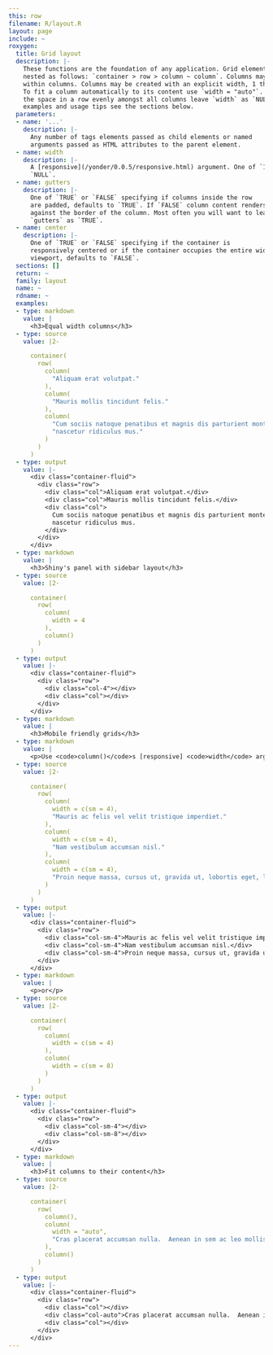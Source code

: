 ```yaml
---
this: row
filename: R/layout.R
layout: page
include: ~
roxygen:
  title: Grid layout
  description: |-
    These functions are the foundation of any application. Grid elements are
    nested as follows: `container > row > column ~ column`. Columns may be nested
    within columns. Columns may be created with an explicit width, 1 through 12.
    To fit a column automatically to its content use `width = "auto"`. To divide
    the space in a row evenly amongst all columns leave `width` as `NULL`. For
    examples and usage tips see the sections below.
  parameters:
  - name: '...'
    description: |-
      Any number of tags elements passed as child elements or named
      arguments passed as HTML attributes to the parent element.
  - name: width
    description: |-
      A [responsive](/yonder/0.0.5/responsive.html) argument. One of `1:12` or `"auto"`, defaults to
      `NULL`.
  - name: gutters
    description: |-
      One of `TRUE` or `FALSE` specifying if columns inside the row
      are padded, defaults to `TRUE`. If `FALSE` column content renders flush
      against the border of the column. Most often you will want to leave this
      `gutters` as `TRUE`.
  - name: center
    description: |-
      One of `TRUE` or `FALSE` specifying if the container is
      responsively centered or if the container occupies the entire width of the
      viewport, defaults to `FALSE`.
  sections: []
  return: ~
  family: layout
  name: ~
  rdname: ~
  examples:
  - type: markdown
    value: |
      <h3>Equal width columns</h3>
  - type: source
    value: |2-

      container(
        row(
          column(
            "Aliquam erat volutpat."
          ),
          column(
            "Mauris mollis tincidunt felis."
          ),
          column(
            "Cum sociis natoque penatibus et magnis dis parturient montes,",
            "nascetur ridiculus mus."
          )
        )
      )
  - type: output
    value: |-
      <div class="container-fluid">
        <div class="row">
          <div class="col">Aliquam erat volutpat.</div>
          <div class="col">Mauris mollis tincidunt felis.</div>
          <div class="col">
            Cum sociis natoque penatibus et magnis dis parturient montes,
            nascetur ridiculus mus.
          </div>
        </div>
      </div>
  - type: markdown
    value: |
      <h3>Shiny's panel with sidebar layout</h3>
  - type: source
    value: |2-

      container(
        row(
          column(
            width = 4
          ),
          column()
        )
      )
  - type: output
    value: |-
      <div class="container-fluid">
        <div class="row">
          <div class="col-4"></div>
          <div class="col"></div>
        </div>
      </div>
  - type: markdown
    value: |
      <h3>Mobile friendly grids</h3>
  - type: markdown
    value: |
      <p>Use <code>column()</code>s [responsive] <code>width</code> argument to make mobile friendly applications.</p>
  - type: source
    value: |2-

      container(
        row(
          column(
            width = c(sm = 4),
            "Mauris ac felis vel velit tristique imperdiet."
          ),
          column(
            width = c(sm = 4),
            "Nam vestibulum accumsan nisl."
          ),
          column(
            width = c(sm = 4),
            "Proin neque massa, cursus ut, gravida ut, lobortis eget, lacus."
          )
        )
      )
  - type: output
    value: |-
      <div class="container-fluid">
        <div class="row">
          <div class="col-sm-4">Mauris ac felis vel velit tristique imperdiet.</div>
          <div class="col-sm-4">Nam vestibulum accumsan nisl.</div>
          <div class="col-sm-4">Proin neque massa, cursus ut, gravida ut, lobortis eget, lacus.</div>
        </div>
      </div>
  - type: markdown
    value: |
      <p>or</p>
  - type: source
    value: |2-

      container(
        row(
          column(
            width = c(sm = 4)
          ),
          column(
            width = c(sm = 8)
          )
        )
      )
  - type: output
    value: |-
      <div class="container-fluid">
        <div class="row">
          <div class="col-sm-4"></div>
          <div class="col-sm-8"></div>
        </div>
      </div>
  - type: markdown
    value: |
      <h3>Fit columns to their content</h3>
  - type: source
    value: |2-

      container(
        row(
          column(),
          column(
            width = "auto",
            "Cras placerat accumsan nulla.  Aenean in sem ac leo mollis blandit."
          ),
          column()
        )
      )
  - type: output
    value: |-
      <div class="container-fluid">
        <div class="row">
          <div class="col"></div>
          <div class="col-auto">Cras placerat accumsan nulla.  Aenean in sem ac leo mollis blandit.</div>
          <div class="col"></div>
        </div>
      </div>
---
```

